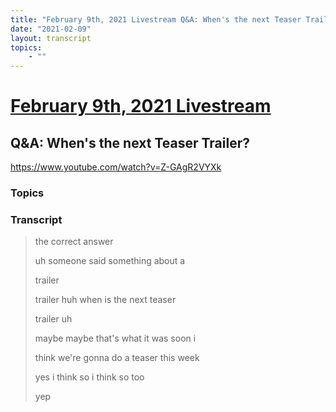 ```yaml
---
title: "February 9th, 2021 Livestream Q&A: When's the next Teaser Trailer?"
date: "2021-02-09"
layout: transcript
topics:
    - ""
---
```

# [February 9th, 2021 Livestream](../2021-02-09.md)
## Q&A: When's the next Teaser Trailer?
https://www.youtube.com/watch?v=Z-GAgR2VYXk

### Topics


### Transcript

> the correct answer
> 
> uh someone said something about a
> 
> trailer
> 
> trailer huh when is the next teaser
> 
> trailer uh
> 
> maybe maybe that's what it was soon i
> 
> think we're gonna do a teaser this week
> 
> yes i think so i think so too
> 
> yep
> 
